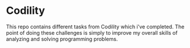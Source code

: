 
# Codility

This repo contains different tasks from Codility which i've completed. The point of doing these challenges is simply to improve my overall skills of analyzing and solving programming problems.
